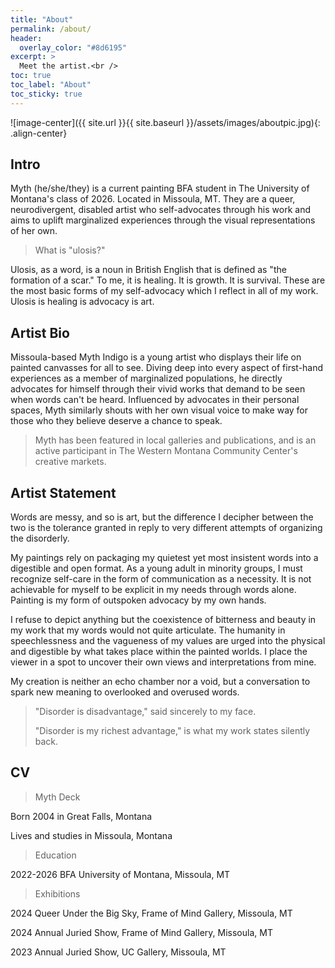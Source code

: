 ```yaml
---
title: "About"
permalink: /about/
header:
  overlay_color: "#8d6195"
excerpt: >
  Meet the artist.<br />
toc: true
toc_label: "About"
toc_sticky: true
---
```

![image-center]({{ site.url }}{{ site.baseurl }}/assets/images/aboutpic.jpg){: .align-center}
## Intro

Myth (he/she/they) is a current painting BFA student in The University of Montana's class of 2026. Located in Missoula, MT. They are a queer, neurodivergent, disabled artist who self-advocates through his work and aims to uplift marginalized experiences through the visual representations of her own.

> What is "ulosis?"

Ulosis, as a word, is a noun in British English that is defined as "the formation of a scar."
To me, it is healing. It is growth. It is survival. These are the most basic forms of my self-advocacy which I reflect in all of my work.
Ulosis is healing is advocacy is art.


## Artist Bio

Missoula-based Myth Indigo is a young artist who displays their life on painted canvasses for all to see. Diving deep into every aspect of first-hand experiences as a member of marginalized populations, he directly advocates for himself through their vivid works that demand to be seen when words can't be heard. Influenced by advocates in their personal spaces, Myth similarly shouts with her own visual voice to make way for those who they believe deserve a chance to speak.

> Myth has been featured in local galleries and publications, and is an active participant in The Western Montana Community Center's creative markets.


## Artist Statement

Words are messy, and so is art, but the difference I decipher between the two is the tolerance granted in reply to very different attempts of organizing the disorderly.

My paintings rely on packaging my quietest yet most insistent words into a digestible and open format. As a young adult in minority groups, I must recognize self-care in the form of communication as a necessity. It is not achievable for myself to be explicit in my needs through words alone. Painting is my form of outspoken advocacy by my own hands.

I refuse to depict anything but the coexistence of bitterness and beauty in my work that my words would not quite articulate. The humanity in speechlessness and the vagueness of my values are urged into the physical and digestible by what takes place within the painted worlds. I place the viewer in a spot to uncover their own views and interpretations from mine.

My creation is neither an echo chamber nor a void, but a conversation to spark new meaning to overlooked and overused words.
 
> "Disorder is disadvantage,"
said sincerely to my face.
> 
> "Disorder is my richest advantage,"
is what my work states silently back.


## CV

> Myth Deck

Born 2004 in Great Falls, Montana

Lives and studies in Missoula, Montana

> Education

2022-2026 BFA University of Montana, Missoula, MT

> Exhibitions

2024 Queer Under the Big Sky, Frame of Mind Gallery, Missoula, MT

2024 Annual Juried Show, Frame of Mind Gallery, Missoula, MT

2023 Annual Juried Show, UC Gallery, Missoula, MT
